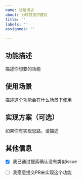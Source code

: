 ```yaml
---
name: 功能请求
about: 为项目提供建议
title: ''
labels: ''
assignees: ''

---
```


## 功能描述

描述你想要的功能

## 使用场景

描述这个功能会在什么场景下使用

## 实现方案（可选）

如果你有实现思路，请描述

## 其他信息

- [x] 我已通过搜索确认没有类似issue

- [ ] 我愿意提交PR来实现这个功能